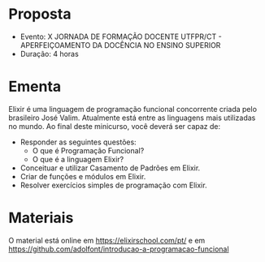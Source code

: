 # Proposta

- Evento: X JORNADA DE FORMAÇÃO DOCENTE UTFPR/CT - APERFEIÇOAMENTO DA DOCÊNCIA NO ENSINO SUPERIOR
- Duração: 4 horas

# Ementa

Elixir é uma linguagem de programação funcional concorrente criada pelo brasileiro José Valim. Atualmente está entre as linguagens mais utilizadas no mundo. Ao final deste minicurso, você deverá ser capaz de:
- Responder as seguintes questões:
  - O que é Programação Funcional?
  - O que é a linguagem Elixir?
- Conceituar e utilizar Casamento de Padrões em Elixir.
- Criar de funções e módulos em Elixir.
- Resolver exercícios simples de programação com Elixir.

# Materiais

O material está online em https://elixirschool.com/pt/ e em https://github.com/adolfont/introducao-a-programacao-funcional
